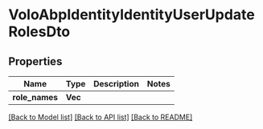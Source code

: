 # VoloAbpIdentityIdentityUserUpdateRolesDto

## Properties

Name | Type | Description | Notes
------------ | ------------- | ------------- | -------------
**role_names** | **Vec<String>** |  | 

[[Back to Model list]](../README.md#documentation-for-models) [[Back to API list]](../README.md#documentation-for-api-endpoints) [[Back to README]](../README.md)



